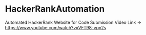 # HackerRankAutomation
Automated HackerRank Website for Code Submission
Video Link ->  https://www.youtube.com/watch?v=VFT98-vpn2s
